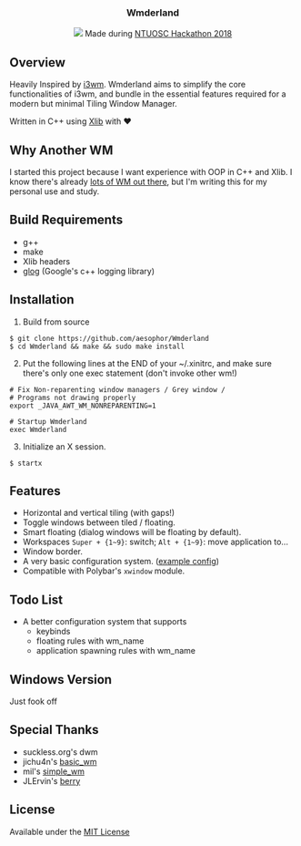 <div align="center">
<h3>Wmderland</h3>
<img src="https://github.com/aesophor/Wmderland/raw/master/assets/scrot.jpg">
Made during <a href="https://www.facebook.com/events/256671588330840/">NTUOSC Hackathon 2018</a>
</div>

## Overview
Heavily Inspired by [i3wm](https://github.com/i3/i3). Wmderland aims to simplify the core functionalities of i3wm, and bundle in the essential features required for a modern but minimal Tiling Window Manager.

Written in C++ using [Xlib](https://en.wikipedia.org/wiki/Xlib) with :heart:

## Why Another WM
I started this project because I want experience with OOP in C++ and Xlib. I know there's already [lots of WM out there](https://wiki.archlinux.org/index.php/Window_manager), but I'm writing this for my personal use and study.

## Build Requirements
* g++
* make
* Xlib headers
* [glog](https://github.com/google/glog) (Google's c++ logging library)

## Installation
1. Build from source
```
$ git clone https://github.com/aesophor/Wmderland
$ cd Wmderland && make && sudo make install
```

2. Put the following lines at the END of your ~/.xinitrc, and make sure there's only one exec statement (don't invoke other wm!)
```
# Fix Non-reparenting window managers / Grey window /
# Programs not drawing properly
export _JAVA_AWT_WM_NONREPARENTING=1

# Startup Wmderland
exec Wmderland
```

3. Initialize an X session.
```
$ startx
```

## Features
* Horizontal and vertical tiling (with gaps!)
* Toggle windows between tiled / floating.
* Smart floating (dialog windows will be floating by default).
* Workspaces `Super + {1~9}`: switch; `Alt + {1~9}`: move application to...
* Window border.
* A very basic configuration system. ([example config](https://github.com/aesophor/Wmderland/blob/master/example/config))
* Compatible with Polybar's `xwindow` module.

## Todo List
* A better configuration system that supports
  * keybinds
  * floating rules with wm_name
  * application spawning rules with wm_name

## Windows Version
Just fook off

## Special Thanks
* suckless.org's dwm
* jichu4n's [basic_wm](https://github.com/jichu4n/basic_wm)
* mil's [simple_wm](https://github.com/mil/simple-wm)
* JLErvin's [berry](https://github.com/JLErvin/berry)

## License
Available under the [MIT License](https://github.com/aesophor/Wmderland/blob/master/LICENSE)
